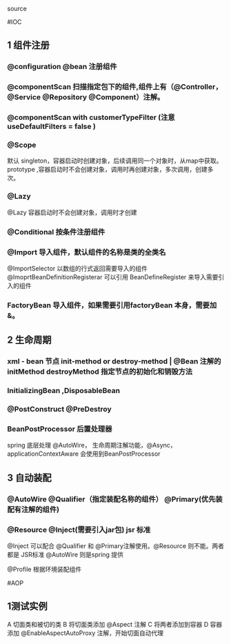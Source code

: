 source

#IOC
## 1 组件注册
  ### @configuration @bean 注册组件
  ### @componentScan 扫描指定包下的组件,组件上有（@Controller， @Service @Repository @Component）注解。
  ### @componentScan with customerTypeFilter (注意 useDefaultFilters = false ) 
  ### @Scope 
  默认 singleton，容器启动时创建对象，后续调用同一个对象时，从map中获取。
       prototype ,容器启动时不会创建对象，调用时再创建对象，多次调用，创建多次。
  ### @Lazy 
   @Lazy 容器启动时不会创建对象，调用时才创建
  ### @Conditional 按条件注册组件 
  ### @Import 导入组件，默认组件的名称是类的全类名 
  
   @ImportSelector 以数组的行式返回需要导入的组件
   @ImoprtBeanDefinitionRegisterar 可以引用 BeanDefineRegister 来导入需要引入的组件
    
  ### FactoryBean 导入组件，如果需要引用factoryBean 本身，需要加 &。
  
## 2 生命周期
  ### xml - bean 节点 init-method or destroy-method | @Bean 注解的 initMethod destroyMethod 指定节点的初始化和销毁方法
  ### InitializingBean ,DisposableBean 
  ### @PostConstruct @PreDestroy 
  ### BeanPostProcessor 后置处理器
  spring 底层处理 @AutoWire， 生命周期注解功能，@Async，applicationContextAware 会使用到BeanPostProcessor
  
## 3 自动装配
  ### @AutoWire @Qualifier（指定装配名称的组件） @Primary(优先装配有注解的组件) 
  ### @Resource @Inject(需要引入jar包) jsr 标准
  
  @Inject 可以配合 @Qualifier 和 @Primary注解使用。@Resource 则不能。两者都是 JSR标准
  @AutoWire 则是spring 提供
  
  @Profile 根据环境装配组件
  
#AOP
## 1测试实例
  A 切面类和被切的类
  B 将切面类添加 @Aspect 注解
  C 将两者添加到容器
  D 容器添加 @EnableAspectAutoProxy 注解，开始切面自动代理
  
   
